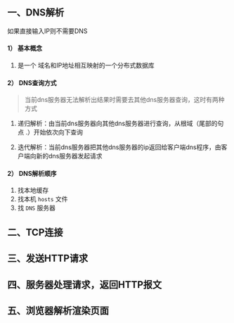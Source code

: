 ## 一、DNS解析

如果直接输入IP则不需要DNS

#### 1） 基本概念

1. 是一个 域名和IP地址相互映射的一个分布式数据库 

#### 	2） DNS查询方式

> 当前dns服务器无法解析出结果时需要去其他dns服务器查询，这时有两种方式

1. 递归解析：由当前dns服务器向其他dns服务器进行查询，从根域（尾部的句点 .）开始依次向下查询

2. 迭代解析：当前dns服务器把其他dns服务器的ip返回给客户端dns程序，由客户端向新的dns服务器发起请求

#### 	2） DNS解析顺序
1. 找本地缓存
2. 找本机 `hosts` 文件
3. 找 `DNS` 服务器


## 二、TCP连接

## 三、发送HTTP请求

## 四、服务器处理请求，返回HTTP报文

## 五、浏览器解析渲染页面

